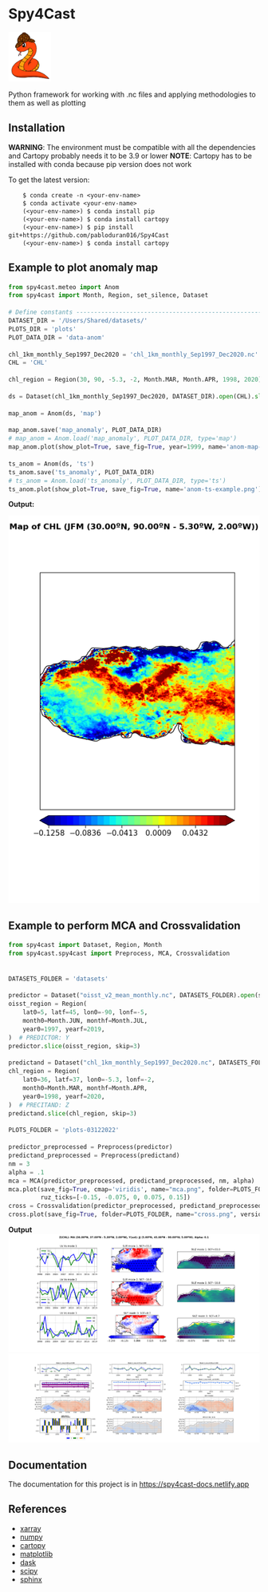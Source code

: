# Spy4Cast
<img alt="Icon" src="docs/source/_static/images/favicon.png" height="100">

Python framework for working with .nc files and applying methodologies to them as well as plotting


## Installation
**WARNING**: The environment must be compatible with all the dependencies and Cartopy probably needs it to be 3.9 or lower
**NOTE**: Cartopy has to be installed with conda because pip version does not work

To get the latest version:
```console
    $ conda create -n <your-env-name>
    $ conda activate <your-env-name>
    (<your-env-name>) $ conda install pip
    (<your-env-name>) $ conda install cartopy
    (<your-env-name>) $ pip install git+https://github.com/pabloduran016/Spy4Cast
    (<your-env-name>) $ conda install cartopy
```

## Example to plot anomaly map

```python
from spy4cast.meteo import Anom
from spy4cast import Month, Region, set_silence, Dataset

# Define constants ---------------------------------------------------------------------------------- #
DATASET_DIR = '/Users/Shared/datasets/'
PLOTS_DIR = 'plots'
PLOT_DATA_DIR = 'data-anom'

chl_1km_monthly_Sep1997_Dec2020 = 'chl_1km_monthly_Sep1997_Dec2020.nc'
CHL = 'CHL'

chl_region = Region(30, 90, -5.3, -2, Month.MAR, Month.APR, 1998, 2020)

ds = Dataset(chl_1km_monthly_Sep1997_Dec2020, DATASET_DIR).open(CHL).slice(chl_region)

map_anom = Anom(ds, 'map')

map_anom.save('map_anomaly', PLOT_DATA_DIR)
# map_anom = Anom.load('map_anomaly', PLOT_DATA_DIR, type='map')
map_anom.plot(show_plot=True, save_fig=True, year=1999, name='anom-map-example.png', cmap='jet')

ts_anom = Anom(ds, 'ts')
ts_anom.save('ts_anomaly', PLOT_DATA_DIR)
# ts_anom = Anom.load('ts_anomaly', PLOT_DATA_DIR, type='ts')
ts_anom.plot(show_plot=True, save_fig=True, name='anom-ts-example.png')
```

**Output:**

![Example 1 plot](examples/anom-map-example.png)

## Example to perform MCA and Crossvalidation

```python
from spy4cast import Dataset, Region, Month
from spy4cast.spy4cast import Preprocess, MCA, Crossvalidation


DATASETS_FOLDER = 'datasets'

predictor = Dataset("oisst_v2_mean_monthly.nc", DATASETS_FOLDER).open(sst)
oisst_region = Region(
    lat0=5, latf=45, lon0=-90, lonf=-5,
    month0=Month.JUN, monthf=Month.JUL,
    year0=1997, yearf=2019,
)  # PREDICTOR: Y
predictor.slice(oisst_region, skip=3)

predictand = Dataset("chl_1km_monthly_Sep1997_Dec2020.nc", DATASETS_FOLDER).open("CHL")
chl_region = Region(
    lat0=36, latf=37, lon0=-5.3, lonf=-2,
    month0=Month.MAR, monthf=Month.APR,
    year0=1998, yearf=2020,
)  # PRECITAND: Z
predictand.slice(chl_region, skip=3)

PLOTS_FOLDER = 'plots-03122022'

predictor_preprocessed = Preprocess(predictor)
predictand_preprocessed = Preprocess(predictand)
nm = 3
alpha = .1
mca = MCA(predictor_preprocessed, predictand_preprocessed, nm, alpha)
mca.plot(save_fig=True, cmap='viridis', name="mca.png", folder=PLOTS_FOLDER, ruy_ticks=[-0.25, -0.125, 0, 0.125, 0.25],
         ruz_ticks=[-0.15, -0.075, 0, 0.075, 0.15])
cross = Crossvalidation(predictor_preprocessed, predictand_preprocessed, nm, alpha)
cross.plot(save_fig=True, folder=PLOTS_FOLDER, name="cross.png", version=2, mca=mca)
```

**Output**
![MCA plot](examples/mca-example.png)
![Crossvalidation plot](examples/cross-example.png)

## Documentation
The documentation for this project is in https://spy4cast-docs.netlify.app

## References
- [xarray](https://www.xarray.pydata.org/en/stable/)
- [numpy](https://www.numpy.org/)
- [cartopy](https://www.scitools.org.uk/cartopy/docs/latest/)
- [matplotlib](https://www.matplotlib.org/stable/api/text_api.html#matplotlib.text.Text)
- [dask](https://www.dask.org/)
- [scipy](https://www.scipy.org/)
- [sphinx](https://www.sphinx-doc.org/)
